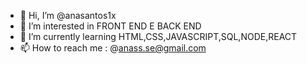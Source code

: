 - 👋 Hi, I’m @anasantos1x
- 👀 I’m interested in FRONT END E BACK END
- 🌱 I’m currently learning HTML,CSS,JAVASCRIPT,SQL,NODE,REACT        
- 📫 How to reach me : @anass.se@gmail.com

